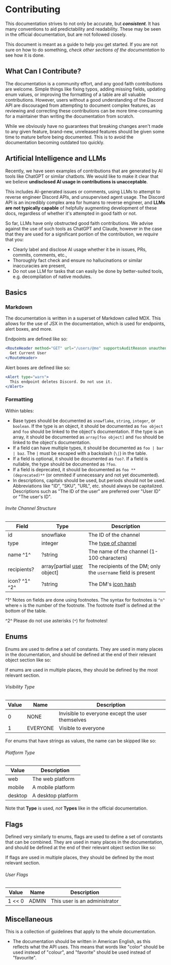 # Contributing

This documentation strives to not only be accurate, but ***consistent***. It has many conventions to aid predictability and readability. These may be seen in the official documentation, but are not followed closely.

This document is meant as a guide to help you get started. If you are not sure on how to do something, _check other sections of the documentation_ to see how it is done.

## What Can I Contribute?

The documentation is a community effort, and any good faith contributions are welcome. Simple things like fixing typos, adding missing fields, updating enum values, or improving the formatting of a table are all valuable contributions. However, users without a good understanding of the Discord API are discouraged from attempting to document complex features, as reviewing and correcting these contributions can be more time-consuming for a maintainer than writing the documentation from scratch.

While we obviously have no guarantees that breaking changes aren't made to any given feature, brand-new, unreleased features should be given some time to mature before being documented. This is to avoid the documentation becoming outdated too quickly.

## Artificial Intelligence and LLMs

Recently, we have seen examples of contributions that are generated by AI tools like ChatGPT or similar chatbots. We would like to make it clear that we believe **undisclosed AI usage in contributions is unacceptable**.

This includes AI-generated issues or comments, using LLMs to attempt to reverse engineer Discord APIs, and unsupervised agent usage. The Discord API is an incredibly complex area for humans to reverse engineer, and **LLMs are not typically capable** of helpfully augmenting development of these docs, regardless of whether it's attempted in good faith or not.

So far, LLMs have only obstructed good faith contributions. We advise against the use of such tools as ChatGPT and Claude, however in the case that they are used for a significant portion of the contribution, we _require_ that you:

- Clearly label and disclose AI usage whether it be in issues, PRs, commits, comments, etc.,
- Thoroughly fact check and ensure no hallucinations or similar inaccuracies are present,
- Do not use LLM for tasks that can easily be done by better-suited tools, e.g. decompilation of native modules.

## Basics

### Markdown

The documentation is written in a superset of Markdown called MDX. This allows for the use of JSX in the documentation, which is used for endpoints, alert boxes, and more.

Endpoints are defined like so:

```jsx
<RouteHeader method="GET" url="/users/@me" supportsAuditReason unauthenticated supportsOAuth2="scope">
  Get Current User
</RouteHeader>
```

Alert boxes are defined like so:

```jsx
<Alert type="warn">
  This endpoint deletes Discord. Do not use it.
</Alert>
```

### Formatting

Within tables:

- Base types should be documented as `snowflake`, `string`, `integer`, or `boolean`. If the type is an object, it should be documented as `foo object` and `foo` should be linked to the object's documentation. If the type is an array, it should be documented as `array[foo object]` and `foo` should be linked to the object's documentation.
- If a field can have multiple types, it should be documented as `foo | bar | baz`. The `|` must be escaped with a backslash (`\|`) in the table.
- If a field is optional, it should be documented as `foo?`. If a field is nullable, the type should be documented as `?foo`.
- If a field is deprecated, it should be documented as `foo **(deprecated)**` (or ommited if unnecessary and not yet documented).
- In descriptions, capitals should be used, but periods should not be used. Abbreviations like "ID", "SKU", "URL", etc. should always be capitalized. Descriptions such as "The ID of the user" are preferred over "User ID" or "The user's ID".

###### Invite Channel Structure

| Field         | Type                                                      | Description                                                    |
| ------------- | --------------------------------------------------------- | -------------------------------------------------------------- |
| id            | snowflake                                                 | The ID of the channel                                          |
| type          | integer                                                   | The [type of channel](/resources/channel#channel-type)         |
| name ^1^      | ?string                                                   | The name of the channel (1-100 characters)                     |
| recipients?   | array[partial [user](/resources/user#user-object) object] | The recipients of the DM; only the `username` field is present |
| icon? ^1^ ^2^ | ?string                                                   | The DM's [icon hash](/reference#cdn-formatting)                |

^1^ Notes on fields are done using footnotes. The syntax for footnotes is `^n^` where `n` is the number of the footnote. The footnote itself is defined at the bottom of the table.

^2^ Please do not use asterisks (`*`) for footnotes!

## Enums

Enums are used to define a set of constants. They are used in many places in the documentation, and should be defined at the end of their relevant object section like so:

If enums are used in multiple places, they should be defined by the most relevant section.

###### Visibility Type

| Value | Name     | Description                                      |
| ----- | -------- | ------------------------------------------------ |
| 0     | NONE     | Invisible to everyone except the user themselves |
| 1     | EVERYONE | Visible to everyone                              |

For enums that have strings as values, the name can be skipped like so:

###### Platform Type

| Value   | Description        |
| ------- | ------------------ |
| web     | The web platform   |
| mobile  | A mobile platform  |
| desktop | A desktop platform |

Note that **Type** is used, *not* **Types** like in the official documentation.

## Flags

Defined very similarly to enums, flags are used to define a set of constants that can be combined. They are used in many places in the documentation, and should be defined at the end of their relevant object section like so:

If flags are used in multiple places, they should be defined by the most relevant section.

###### User Flags

| Value  | Name  | Description                   |
| ------ | ----- | ----------------------------- |
| 1 << 0 | ADMIN | This user is an administrator |

## Miscellaneous

This is a collection of guidelines that apply to the whole documentation.

- The documentation should be written in American English, as this reflects what the API uses. This means that words like "color" should be used instead of "colour", and "favorite" should be used instead of "favourite".
